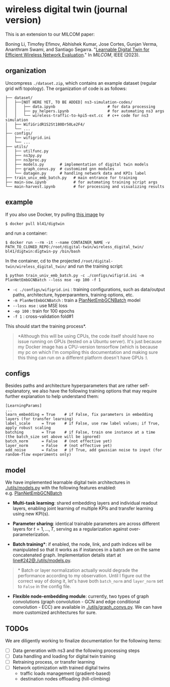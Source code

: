 
# wireless digital twin (journal version)

This is an extension to our MILCOM paper:

Boning Li, Timofey Efimov, Abhishek Kumar, Jose Cortes, Gunjan Verma, Ananthram Swami, and Santiago Segarra. "[Learnable Digital Twin for Efficient Wireless Network Evaluation](https://arxiv.org/abs/2306.06574)." In *MILCOM*, IEEE (2023).

## organization

Uncompress `./dataset.zip`, which contains an example dataset (regular grid wifi topology). The organization of code is as follows:

```
├── dataset/
│   ├──[NOT HERE YET, TO BE ADDED] ns3-simulation-codes/
│   │   ├── data.ipynb                       # for data processing
│   │   ├── py_helpers.ipynb                 # for automating ns3 args
│   │   └── wireless-traffic-to-kpi5-ext.cc  # c++ code for ns3 simulation
│   ├── WifiGridR1S2St180Dr50Le2F4/
│   └── ...
├── configs/
│   ├── wifigrid.ini
│   └── ...
├── utils/
│   ├── utilfunc.py
│   ├── ns3py.py
│   ├── ns3proc.py
│   ├── models.py       # implementation of digital twin models
│   ├── graph_convs.py  # customized gnn modules
│   └── datagen.py      # handling network data and KPIs label
├── train_univ_emb_batch.py   # main entrance for training
├── main-sow.ipynb            # for automating training script args
└── main-harvest.ipynb        # for processing and visualizing results
```

## example

If you also use Docker, try pulling [this image](https://hub.docker.com/r/bl41/digtwin) by
```
$ docker pull bl41/digtwin
```
and run a container:
```
$ docker run --rm -it --name CONTAINER_NAME -v PATH_TO_CLONED_REPO:/root/digital-twin/wireless_digital_twin/ bl41/digtwin:digtwin-py /bin/bash
```
In the container, cd to the projected `/root/digital-twin/wireless_digital_twin/` and run the training script:
```
$ python train_univ_emb_batch.py -c ./configs/wifigrid.ini -m PlanNetEmbGCNBatch --loss mse -ep 100 -f 1
```

- `-c ./configs/wifigrid.ini` : training configurations, such as data/output paths, architecture, hyperparamters, training options, etc.
- `-m PlanNetEmbGCNBatch` : train a [PlanNetEmbGCNBatch](./utils/models.py#L484) model
- `--loss mse` : use MSE loss
- `-ep 100` : train for 100 epochs
- `-f 1` : cross-validation fold#1

This should start the training process\*. 

> \*Although this will be using CPUs, the code itself should have no issue running on GPUs (tested on a Ubuntu server). It's just because my Docker image has a CPU-version tensorflow (which is because my pc on which I'm compiling this documentation and making sure this thing can run on a different platform doesn't have GPUs :\

## configs

Besides paths and architecture hyperparameters that are rather self-explanatory, we also have the following training options that may require further explanation to help understand them:

```
[LearningParams]
...
learn_embedding = True    # if False, fix parameters in embedding layers (for transfer learning)
label_scale     = True    # if False, use raw label values; if True, apply robust scaling
batching        = True    # if False, train one instance at a time (the batch_size set above will be ignored)
batch_norm      = False   # (not effective yet)
layer_norm      = False   # (not effective yet)
add_noise       = False   # if True, add gaussian noise to input (for random-flow experiments only)
```

## model

We have implemented learnable digital twin architectures in [./utils/models.py](./utils/models.py) with the following features enabled:<br>
e.g. [PlanNetEmbGCNBatch](./utils/models.py#L484)

- **Multi-task learning**: shared embedding layers and individual readout layers, enabling joint learning of multiple KPIs and transfer learning using new KPI(s).

- **Parameter sharing**: identical trainable parameters are across different layers for $t=1,...,T$, serving as a regularization against over-parameterization.

- **Batch training\***: if enabled, the node, link, and path indices will be manipulated so that it works as if instances in a batch are on the same concatenated graph. Implementation details start at [line#242@./utils/models.py](./utils/models.py#L242).
> \* Batch or layer normalization actually would degrade the performance according to my observation. Until I figure out the correct way of doing it, let's have both `batch_norm` and `layer_norm` set to `False` in the config file.

- **Flexible node-embedding module**: currently, two types of graph convolutions (graph convolution - GCN and edge conditional convolution - ECC) are available in [./utils/graph_convs.py](./utils/graph_convs.py). We can have more customized architectures for sure.


## TODOs

We are diligently working to finalize documentation for the following items:
- [ ] Data generation with ns3 and the following processing steps
- [ ] Data handling and loading for digital twin training
- [ ] Retraining process, or transfer learning
- [ ] Network optimization with trained digital twins
  - traffic loads management (gradient-based)
  - destination nodes offloading (hill-climbing)
